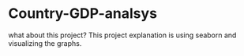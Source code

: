 # Country-GDP-analsys
what about this project? 
This project explanation is using seaborn and visualizing the graphs.
